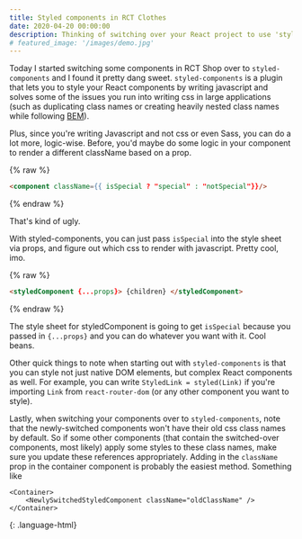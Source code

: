 ```yaml
---
title: Styled components in RCT Clothes
date: 2020-04-20 00:00:00
description: Thinking of switching over your React project to use 'styled-components'? Some tips to consider and get you started.
# featured_image: '/images/demo.jpg'
---
```


Today I started switching some components in RCT Shop over to `styled-components` and I found it pretty dang sweet. `styled-components` is a plugin that lets you to style your React components by writing javascript and solves some of the issues you run into writing css in large applications (such as duplicating class names or creating heavily nested class names while following [BEM](http://getbem.com/)). 

Plus, since you're writing Javascript and not css or even Sass, you can do a lot more, logic-wise. Before, you'd maybe do some logic in your component to render a different className based on a prop. 

{% raw %}
```html
<component className={{ isSpecial ? "special" : "notSpecial"}}/>
```
{% endraw %}

That's kind of ugly.

With styled-components, you can just pass <code>isSpecial</code> into the style sheet via props, and figure out which css to render with javascript. Pretty cool, imo.

{% raw %}
```html
<styledComponent {...props}> {children} </styledComponent>
```
{% endraw %}

The style sheet for styledComponent is going to get `isSpecial` because you passed in `{...props}` and you can do whatever you want with it. Cool beans.

Other quick things to note when starting out with `styled-components` is that you can style not just native DOM elements, but complex React components as well. For example, you can write `StyledLink = styled(Link)` if you're importing `Link` from `react-router-dom` (or any other component you want to style).

Lastly, when switching your components over to `styled-components`, note that the newly-switched components won't have their old css class names by default. So if some other components (that contain the switched-over components, most likely) apply some styles to these class names, make sure you update these references appropriately. Adding in the `className` prop in the container component is probably the easiest method. Something like

~~~
<Container>
    <NewlySwitchedStyledComponent className="oldClassName" />
</Container>
~~~
{: .language-html}



